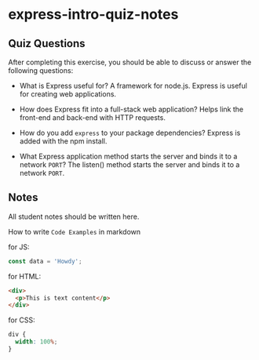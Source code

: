 # express-intro-quiz-notes

## Quiz Questions

After completing this exercise, you should be able to discuss or answer the following questions:

- What is Express useful for?
  A framework for node.js.
  Express is useful for creating web applications.

- How does Express fit into a full-stack web application?
  Helps link the front-end and back-end with HTTP requests.

- How do you add `express` to your package dependencies?
  Express is added with the npm install.

- What Express application method starts the server and binds it to a network `PORT`?
  The listen() method starts the server and binds it to a network `PORT`.

## Notes

All student notes should be written here.

How to write `Code Examples` in markdown

for JS:

```javascript
const data = 'Howdy';
```

for HTML:

```html
<div>
  <p>This is text content</p>
</div>
```

for CSS:

```css
div {
  width: 100%;
}
```
